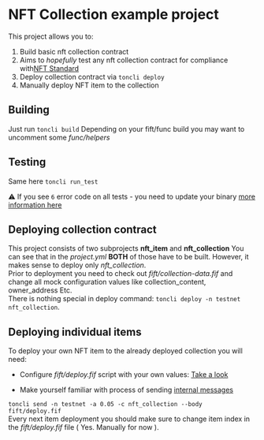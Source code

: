 # NFT Collection example project

This project allows you to:

1.  Build basic nft collection contract
2.  Aims to *hopefully* test any nft collection contract for compliance with[NFT Standard](https://github.com/ton-blockchain/TIPs/issues/62)
3.  Deploy collection contract via `toncli deploy`
4.  Manually deploy NFT item to the collection

## Building

  Just run `toncli build`
  Depending on your fift/func build you may want
  to uncomment some *func/helpers*

## Testing

  Same here `toncli run_test`  

  ⚠ If you see `6` error code on all tests - you need to update your binary [more information here](https://github.com/disintar/toncli/issues/72)
  
## Deploying collection contract

  This project consists of two subprojects **nft_item** and **nft_collection**
  You can see that in the *project.yml*
  **BOTH** of those have to be built.
  However, it makes sense to deploy only *nft_collection*.  
  Prior to deployment you need to check out *fift/collection-data.fif*
  and change all mock configuration values like collection_content,
  owner_address Etc.  
  There is nothing special in deploy command:
  `toncli deploy -n testnet nft_collection`.  
  
## Deploying individual items

  To deploy your own NFT item to the already deployed collection
  you will need:  
  
+   Configure *fift/deploy.fif* script with your own values:
[Take a look](https://github.com/ton-blockchain/TIPs/issues/64)  

+   Make yourself familiar with process of sending  [internal messages](https://github.com/disintar/toncli/blob/master/docs/advanced/send_fift_internal.md)  

`toncli send -n testnet -a 0.05 -c nft_collection --body fift/deploy.fif`  
Every next item deployment you should make sure to
change item index in the *fift/deploy.fif* file ( Yes. Manually for now ).
